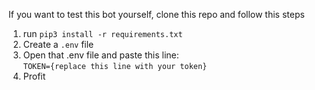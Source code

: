 If you want to test this bot yourself, clone this repo and follow this steps

1. run `pip3 install -r requirements.txt`
2. Create a `.env` file
3. Open that .env file and paste this line:  
   `TOKEN={replace this line with your token}`
4. Profit
